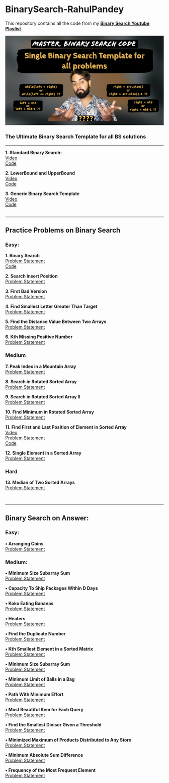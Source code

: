 # BinarySearch-RahulPandey
This repository contains all the code from my __[Binary Search Youtube Playlist](https://www.youtube.com/playlist?list=PL-XOF8kAzhAVdv65Oi3o-VNjXzcQzVJwL)__

![Ultimate Generic Binary Search Template](https://github.com/rahularity/BinarySearch-RahulPandey/blob/main/Generic%20Binary%20Search%20Template/Generic-BinarySearch-Template.png)
### The Ultimate Binary Search Template for all BS solutions
---
__1. Standard Binary Search:__<br>
[Video](https://youtu.be/ZxYuNSLo5Gg)<br>
[Code](https://github.com/rahularity/BinarySearch-RahulPandey/blob/main/Generic%20Binary%20Search%20Template/Standard%20Binary%20Search.cpp)

__2. LowerBound and UpperBound__<br>
[Video](https://youtu.be/kXu6sSMnL6A)<br>
[Code](https://github.com/rahularity/BinarySearch-RahulPandey/blob/main/Generic%20Binary%20Search%20Template/Lower%20and%20Upper%20Bound.cpp)

__3. Generic Binary Search Template__<br>
[Video](https://youtu.be/o3u-_gEUAVk)<br>
[Code](https://github.com/rahularity/BinarySearch-RahulPandey/blob/main/Generic%20Binary%20Search%20Template/Generic%20BS%20Template.cpp)<br><br>

---
## Practice Problems on Binary Search

### Easy:
__1. Binary Search__<br>
[Problem Statement](https://leetcode.com/problems/binary-search/)<br>
[Code](https://github.com/rahularity/BinarySearch-RahulPandey/blob/main/Practice%20Problems/Problem%201%3A%20Binary%20Search.cpp)

__2. Search Insert Position__<br>
[Problem Statement](https://leetcode.com/problems/search-insert-position/)<br>

__3. First Bad Version__<br>
[Problem Statement](https://leetcode.com/problems/first-bad-version/description/)<br>

__4. Find Smallest Letter Greater Than Target__<br>
[Problem Statement](https://leetcode.com/problems/find-smallest-letter-greater-than-target/description/)<br>

__5. Find the Distance Value Between Two Arrays__<br>
[Problem Statement](https://leetcode.com/problems/find-the-distance-value-between-two-arrays/description/)<br>

__6. Kth Missing Positive Number__<br>
[Problem Statement](https://leetcode.com/problems/kth-missing-positive-number/description/)<br>


### Medium
__7. Peak Index in a Mountain Array__<br>
[Problem Statement](https://leetcode.com/problems/peak-index-in-a-mountain-array/description/)<br>

__8. Search in Rotated Sorted Array__<br>
[Problem Statement](https://leetcode.com/problems/search-in-rotated-sorted-array/description/)

__9. Search in Rotated Sorted Array II__<br>
[Problem Statement](https://leetcode.com/problems/search-in-rotated-sorted-array-ii/description/)

__10. Find Minimum in Rotated Sorted Array__<br>
[Problem Statement](https://leetcode.com/problems/find-minimum-in-rotated-sorted-array/description/)

__11. Find First and Last Position of Element in Sorted Array__<br>
[Video](https://youtu.be/LsVgsor5tZ0)<br>
[Problem Statement](https://leetcode.com/problems/find-first-and-last-position-of-element-in-sorted-array/)<br>
[Code](https://github.com/rahularity/BinarySearch-RahulPandey/blob/main/Problem1:%20First%20and%20Last%20Index%20of%20an%20element%20in%20sorted%20array.cpp)<br>

__12. Single Element in a Sorted Array__<br>
[Problem Statement](https://leetcode.com/problems/single-element-in-a-sorted-array/)

### Hard<br>
__13. Median of Two Sorted Arrays__<br> 
[Problem Statement](https://leetcode.com/problems/median-of-two-sorted-arrays/)

<br>

---

## Binary Search on Answer:
### Easy: <br>

__• Arranging Coins__<br>
[Problem Statement](https://leetcode.com/problems/arranging-coins/)


### Medium:
__• Minimum Size Subarray Sum__<br>
[Problem Statement](https://leetcode.com/problems/minimum-size-subarray-sum/) <br>

__• Capacity To Ship Packages Within D Days__<br> 
[Problem Statement](https://leetcode.com/problems/capacity-to-ship-packages-within-d-days/) <br>

__• Koko Eating Bananas__<br> 
[Problem Statement](https://leetcode.com/problems/koko-eating-bananas/) <br>

__• Heaters__<br> 
[Problem Statement](https://leetcode.com/problems/heaters/) <br>

__• Find the Duplicate Number__<br> 
[Problem Statement](https://leetcode.com/problems/find-the-duplicate-number/) <br>

__• Kth Smallest Element in a Sorted Matrix__<br>
[Problem Statement](https://leetcode.com/problems/kth-smallest-element-in-a-sorted-matrix/) <br>

__• Minimum Size Subarray Sum__<br> 
[Problem Statement](https://leetcode.com/problems/minimum-size-subarray-sum/) <br>

__• Minimum Limit of Balls in a Bag__<br> 
[Problem Statement](https://leetcode.com/problems/minimum-limit-of-balls-in-a-bag/) <br>

__• Path With Minimum Effort__<br> 
[Problem Statement](https://leetcode.com/problems/path-with-minimum-effort/) <br>

__• Most Beautiful Item for Each Query__<br> 
[Problem Statement](https://leetcode.com/problems/most-beautiful-item-for-each-query/) <br>

__• Find the Smallest Divisor Given a Threshold__<br> 
[Problem Statement](https://leetcode.com/problems/find-the-smallest-divisor-given-a-threshold/) <br>

__• Minimized Maximum of Products Distributed to Any Store__<br> 
[Problem Statement](https://leetcode.com/problems/minimized-maximum-of-products-distributed-to-any-store/) <br>

__• Minimum Absolute Sum Difference__<br> 
[Problem Statement](https://leetcode.com/problems/minimum-absolute-sum-difference/) <br>

__• Frequency of the Most Frequent Element__<br> 
[Problem Statement](https://leetcode.com/problems/frequency-of-the-most-frequent-element/) <br>
